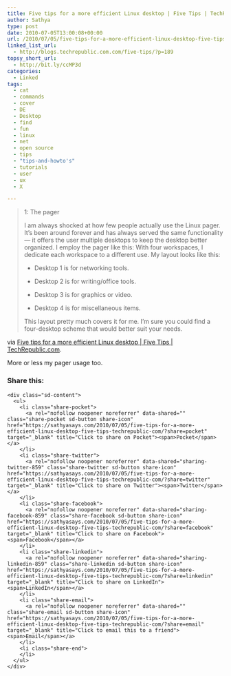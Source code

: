 ```yaml
---
title: Five tips for a more efficient Linux desktop | Five Tips | TechRepublic.com
author: Sathya
type: post
date: 2010-07-05T13:00:08+00:00
url: /2010/07/05/five-tips-for-a-more-efficient-linux-desktop-five-tips-techrepublic-com/
linked_list_url:
  - http://blogs.techrepublic.com.com/five-tips/?p=189
topsy_short_url:
  - http://bit.ly/ccMP3d
categories:
  - Linked
tags:
  - cat
  - commands
  - cover
  - DE
  - Desktop
  - find
  - fun
  - linux
  - net
  - open source
  - tips
  - "tips-and-howto's"
  - tutorials
  - user
  - ux
  - X

---
```

> 1: The pager
> 
> I am always shocked at how few people actually use the Linux pager. It’s been around forever and has always served the same functionality — it offers the user multiple desktops to keep the desktop better organized. I employ the pager like this: With four workspaces, I dedicate each workspace to a different use. My layout looks like this:
> 
> * Desktop 1 is for networking tools.
> 
> * Desktop 2 is for writing/office tools.
> 
> * Desktop 3 is for graphics or video.
> 
> * Desktop 4 is for miscellaneous items.
> 
> This layout pretty much covers it for me. I’m sure you could find a four-desktop scheme that would better suit your needs.

via [Five tips for a more efficient Linux desktop | Five Tips | TechRepublic.com][1].

More or less my pager usage too.

<div class="sharedaddy sd-sharing-enabled">
  <div class="robots-nocontent sd-block sd-social sd-social-icon-text sd-sharing">
    <h3 class="sd-title">
      Share this:
    </h3>
    
    <div class="sd-content">
      <ul>
        <li class="share-pocket">
          <a rel="nofollow noopener noreferrer" data-shared="" class="share-pocket sd-button share-icon" href="https://sathyasays.com/2010/07/05/five-tips-for-a-more-efficient-linux-desktop-five-tips-techrepublic-com/?share=pocket" target="_blank" title="Click to share on Pocket"><span>Pocket</span></a>
        </li>
        <li class="share-twitter">
          <a rel="nofollow noopener noreferrer" data-shared="sharing-twitter-859" class="share-twitter sd-button share-icon" href="https://sathyasays.com/2010/07/05/five-tips-for-a-more-efficient-linux-desktop-five-tips-techrepublic-com/?share=twitter" target="_blank" title="Click to share on Twitter"><span>Twitter</span></a>
        </li>
        <li class="share-facebook">
          <a rel="nofollow noopener noreferrer" data-shared="sharing-facebook-859" class="share-facebook sd-button share-icon" href="https://sathyasays.com/2010/07/05/five-tips-for-a-more-efficient-linux-desktop-five-tips-techrepublic-com/?share=facebook" target="_blank" title="Click to share on Facebook"><span>Facebook</span></a>
        </li>
        <li class="share-linkedin">
          <a rel="nofollow noopener noreferrer" data-shared="sharing-linkedin-859" class="share-linkedin sd-button share-icon" href="https://sathyasays.com/2010/07/05/five-tips-for-a-more-efficient-linux-desktop-five-tips-techrepublic-com/?share=linkedin" target="_blank" title="Click to share on LinkedIn"><span>LinkedIn</span></a>
        </li>
        <li class="share-email">
          <a rel="nofollow noopener noreferrer" data-shared="" class="share-email sd-button share-icon" href="https://sathyasays.com/2010/07/05/five-tips-for-a-more-efficient-linux-desktop-five-tips-techrepublic-com/?share=email" target="_blank" title="Click to email this to a friend"><span>Email</span></a>
        </li>
        <li class="share-end">
        </li>
      </ul>
    </div>
  </div>
</div>

 [1]: http://blogs.techrepublic.com.com/five-tips/?p=189